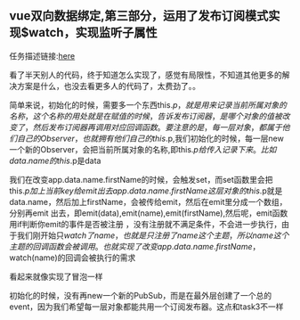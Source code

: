 ## vue双向数据绑定,第三部分，运用了发布订阅模式实现$watch，实现监听子属性
任务描述链接:[here](http://ife.baidu.com/course/detail/id/21)

看了半天别人的代码，终于知道怎么实现了，感觉有局限性，不知道其他更多的解决方案是什么，也没去看更多人的代码了，太费劲了。。

简单来说，初始化的时候，需要多一个东西this.$p ，就是用来记录当前所属对象的名称，这个名称的用处就是在赋值的时候，告诉发布订阅器，是哪个对象的值被改变了，然后发布订阅器再调用对应回调函数。
要注意的是，每一层对象，都属于他们自己的Observer，也就拥有他们自己的this.$p,我们初始化的时候，每一层new一个新的Observer，会把当前所属对象的名称,即this.$p给传入记录下来。比如data.name的this.$p是data

我们在改变app.data.name.firstName的时候，会触发set，而set函数里会把this.$p加上当前key给emit出去
app.data.name.firstName这层对象的this.$p就是data.name，然后加上firstName，会被传给emit，然后在emit里分成一个数组，分别再emit
出去，即emit(data),emit(name),emit(firstName),然后呢，emit函数用if判断你emit的事件是否被注册
，没有注册就不满足条件，不会进一步执行，由于我们刚开始只$watch了name，也就是只注册了name这个主题，所以name这个主题的回调函数会被调用。
也就实现了改变app.data.name.firstName，$watch(name)的回调会被执行的需求

看起来就像实现了冒泡一样

初始化的时候，没有再new一个新的PubSub，而是在最外层创建了一个总的event，因为我们希望每一层对象都能共用一个订阅发布器。这点和task3不一样